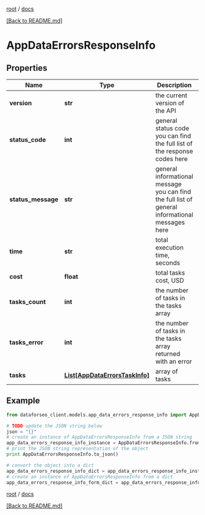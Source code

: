 [root](./../ "root") / [docs](./ "docs")

[[Back to README.md]](./../README.md "[Back to README.md]")

# AppDataErrorsResponseInfo

## Properties

Name | Type | Description | Notes
------------ | ------------- | ------------- | -------------
**version** | **str** | the current version of the API | [optional]
**status_code** | **int** | general status code you can find the full list of the response codes here | [optional]
**status_message** | **str** | general informational message you can find the full list of general informational messages here | [optional]
**time** | **str** | total execution time, seconds | [optional]
**cost** | **float** | total tasks cost, USD | [optional]
**tasks_count** | **int** | the number of tasks in the tasks array | [optional]
**tasks_error** | **int** | the number of tasks in the tasks array returned with an error | [optional]
**tasks** | [**List[AppDataErrorsTaskInfo]**](AppDataErrorsTaskInfo.md) | array of tasks | [optional]

## Example

```python
from dataforseo_client.models.app_data_errors_response_info import AppDataErrorsResponseInfo

# TODO update the JSON string below
json = "{}"
# create an instance of AppDataErrorsResponseInfo from a JSON string
app_data_errors_response_info_instance = AppDataErrorsResponseInfo.from_json(json)
# print the JSON string representation of the object
print AppDataErrorsResponseInfo.to_json()

# convert the object into a dict
app_data_errors_response_info_dict = app_data_errors_response_info_instance.to_dict()
# create an instance of AppDataErrorsResponseInfo from a dict
app_data_errors_response_info_form_dict = app_data_errors_response_info.from_dict(app_data_errors_response_info_dict)
```

  

[root](./../ "root") / [docs](./ "docs")

[[Back to README.md]](./../README.md "[Back to README.md]")